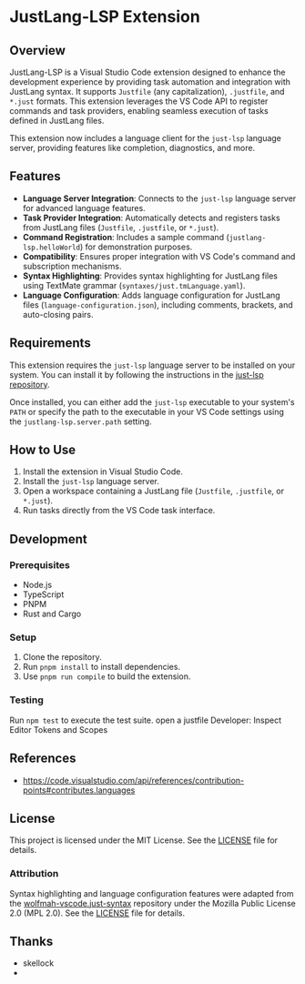 # JustLang-LSP Extension

## Overview
JustLang-LSP is a Visual Studio Code extension designed to enhance the development experience by providing task automation and integration with JustLang syntax. It supports `Justfile` (any capitalization), `.justfile`, and `*.just` formats. This extension leverages the VS Code API to register commands and task providers, enabling seamless execution of tasks defined in JustLang files.

This extension now includes a language client for the `just-lsp` language server, providing features like completion, diagnostics, and more.

## Features
- **Language Server Integration**: Connects to the `just-lsp` language server for advanced language features.
- **Task Provider Integration**: Automatically detects and registers tasks from JustLang files (`Justfile`, `.justfile`, or `*.just`).
- **Command Registration**: Includes a sample command (`justlang-lsp.helloWorld`) for demonstration purposes.
- **Compatibility**: Ensures proper integration with VS Code's command and subscription mechanisms.
- **Syntax Highlighting**: Provides syntax highlighting for JustLang files using TextMate grammar (`syntaxes/just.tmLanguage.yaml`).
- **Language Configuration**: Adds language configuration for JustLang files (`language-configuration.json`), including comments, brackets, and auto-closing pairs.

## Requirements

This extension requires the `just-lsp` language server to be installed on your system. You can install it by following the instructions in the [just-lsp repository](https://github.com/your-repo/just-lsp).

Once installed, you can either add the `just-lsp` executable to your system's `PATH` or specify the path to the executable in your VS Code settings using the `justlang-lsp.server.path` setting.

## How to Use
1. Install the extension in Visual Studio Code.
2. Install the `just-lsp` language server.
3. Open a workspace containing a JustLang file (`Justfile`, `.justfile`, or `*.just`).
4. Run tasks directly from the VS Code task interface.

## Development
### Prerequisites
- Node.js
- TypeScript
- PNPM
- Rust and Cargo

### Setup
1. Clone the repository.
2. Run `pnpm install` to install dependencies.
3. Use `pnpm run compile` to build the extension.

### Testing
Run `npm test` to execute the test suite.
open a justfile
    Developer: Inspect Editor Tokens and Scopes


## References

* https://code.visualstudio.com/api/references/contribution-points#contributes.languages

## License
This project is licensed under the MIT License. See the [LICENSE](LICENSE) file for details.


### Attribution
Syntax highlighting and language configuration features were adapted from the [wolfmah-vscode.just-syntax](https://github.com/wolfmah-vscode/just-syntax) repository under the Mozilla Public License 2.0 (MPL 2.0). See the [LICENSE](LICENSE) file for details.

## Thanks
* skellock
* 